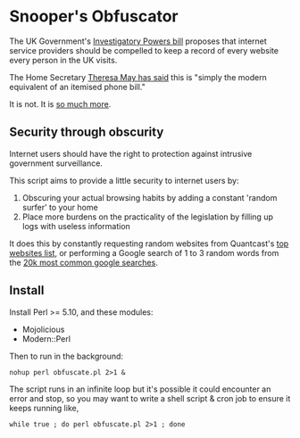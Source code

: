 # Snooper's Obfuscator

The UK Government's [Investigatory Powers bill](http://www.theguardian.com/world/2015/nov/04/investigatory-powers-bill-the-key-points) proposes that internet service providers should be compelled to keep a record of every website every person in the UK visits.

The Home Secretary [Theresa May has said](https://www.gov.uk/government/speeches/home-secretary-publication-of-draft-investigatory-powers-bill) this is "simply the modern equivalent of an itemised phone bill."

It is not. It is [so much more](http://www.theguardian.com/commentisfree/2015/nov/10/frankie-boyle-theresa-may-internet-surveillance).

## Security through obscurity

Internet users should have the right to protection against intrusive government surveillance.

This script aims to provide a little security to internet users by:

1. Obscuring your actual browsing habits by adding a constant 'random surfer' to your home
2. Place more burdens on the practicality of the legislation by filling up logs with useless information

It does this by constantly requesting random websites from Quantcast's [top websites list](https://www.quantcast.com/top-sites), or performing a Google search of 1 to 3 random words from the [20k most common google searches](https://github.com/first20hours/google-10000-english).

## Install

Install Perl >= 5.10, and these modules:

* Mojolicious
* Modern::Perl

Then to run in the background:

`nohup perl obfuscate.pl 2>1 &`

The script runs in an infinite loop but it's possible it could encounter an error and stop, so you may want to write a shell script & cron job to ensure it keeps running like,

`while true ; do perl obfuscate.pl 2>1 ; done`
